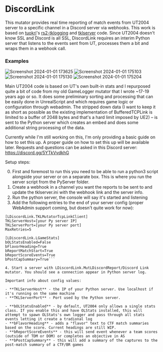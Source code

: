 # DiscordLink


This mutator provides real time reporting of match events from UT2004 server to a specific channel in a Discord server via webhooks. This work is based on [tuokri](https://github.com/tuokri)'s [rs2-tklogging](https://github.com/tuokri/rs2-tklogging) and [tklserver](https://github.com/tuokri/tklserver) code. Since UT2004 doesn't know SSL and Discord is all SSL, DiscordLink requires an interim Python server that listens to the events sent from UT, processes them a bit and wraps them in a webhook call.

### Examples

![Screenshot 2024-01-01 173625](https://github.com/Aryss/DiscordLink/assets/7546239/d5c13be5-5c71-40c9-8fb9-984c8136b27a) ![Screenshot 2024-01-01 175103](https://github.com/Aryss/DiscordLink/assets/7546239/6d5a1212-7437-440a-a9b2-aa5f227077e0)
![Screenshot 2024-01-01 175130](https://github.com/Aryss/DiscordLink/assets/7546239/d6586d56-b7f5-44a4-ae7b-1e7ee8d0dd2f) ![Screenshot 2024-01-01 175204](https://github.com/Aryss/DiscordLink/assets/7546239/71136e63-0d1b-4fbf-951e-4d1988245543)




Main UT2004 code is based on UT's own built-in stats and I repurposed quite a bit of code from my old GameLogger mutator that I wrote ~17-19 years ago or so. It does some preliminary sorting and processing that can be easily done in UnrealScript and which requires game logic or configuration through webadmin. The stripped down data (I want to keep it as short as possible as the existing implementation of BufferedTCPLink is limited to a buffer of 2048 bytes and that's a hard limit imposed by UE2) – is sent to the Python server which creates an embed and does some additional string processing of the data.

Currently while I'm still working on this, I'm only providing a basic guide on how to set this up. A proper guide on how to set this up will be available later. Requests and questions can be asked in this Discord server: https://discord.gg/5YTkVvdkhG

Setup steps: 

0. First and foremost to run this you need to be able to run a python3 script alongside your server or on a separate box. This is where you run the server script from the PyServer folder. 
1. Create a webhook in a channel you want the reports to be sent to and update the tklserver.ini with the webhook link and the server info.
2. Run the python server, the console will say it's started and listening
3. Add the following entries to the end of your server config (proper WebAdmin support coming, but doesn't quite work for now):

```
[LDiscordLink.TKLMutatorTcpLinkClient]
TKLServerHost=[your Py server IP]
TKLServerPort=[your Py server port]
MaxRetries=5

[LDiscordLink.LGameStats]
bOLStatsEnabled=False
bFlavorHeading=True
bReportMatchStart=True
bReportScoreEvents=True
bPostCapSummary=True```

4. Start a server with LDiscordLink.MutLDiscordReport/Discord Link mutator. You should see a connection appear in Python server log.

Important info about config values: 

- **TKLServerHost** - the IP of your Python server. Use localhost if it's running on the same machine
- **TKLServerPort** - Port used by the Python server.

- **bOLStatsEnabled** - by default, UT2004 only allows a single stats class. If you enable this and have OLStats installed, this will attempt to spawn OLStats's own logger and pass through all stats events letting it create a tradional log 
- **bFlavorHeading** - adds a "flavor" text to CTF match summaries based on the score. Current headings are still WIP. 
- **bReportScoreEvents** - this will send event whenever a team scores (outside of TDM or DOM) or completes an objective in AS 
- **bPostCapSummary** - this will add a summary of the captures to the post-match summary of a CTF/BR games




